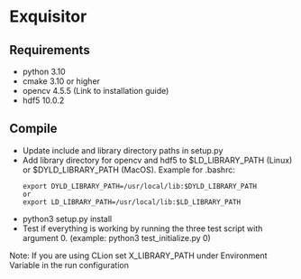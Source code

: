 # Exquisitor


## Requirements

* python 3.10
* cmake 3.10 or higher
* opencv 4.5.5 (Link to installation guide)
* hdf5 10.0.2

## Compile

* Update include and library directory paths in setup.py
* Add library directory for opencv and hdf5 to $LD_LIBRARY_PATH (Linux) or $DYLD_LIBRARY_PATH (MacOS). Example for .bashrc:
    ```
    export DYLD_LIBRARY_PATH=/usr/local/lib:$DYLD_LIBRARY_PATH
    or
    export LD_LIBRARY_PATH=/usr/local/lib:$LD_LIBRARY_PATH
    ```
* python3 setup.py install
* Test if everything is working by running the three test script with argument 0. (example: python3 test_initialize.py 0)

Note: If you are using CLion set X_LIBRARY_PATH under Environment Variable in the run configuration
